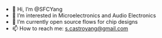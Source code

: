- 👋 Hi, I’m @SFCYang
- 👀 I’m interested in Microelectronics and Audio Electronics
- 🌱 I’m currently open source flows for chip designs
- 📫 How to reach me: s.castroyang@gmail.com

<!---
SFCYang/SFCYang is a ✨ special ✨ repository because its `README.md` (this file) appears on your GitHub profile.
You can click the Preview link to take a look at your changes.
--->
